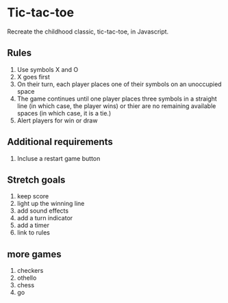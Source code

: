# Tic-tac-toe

Recreate the childhood classic, tic-tac-toe, in Javascript.

## Rules

1. Use symbols X and O
2. X goes first
3. On their turn, each player places one of their symbols on an unoccupied space
4. The game continues until one player places three symbols in a straight line (in which case, the player wins) or thier are no remaining available spaces (in which case, it is a tie.)
5. Alert players for win or draw

## Additional requirements

1. Incluse a restart game button

## Stretch goals

1. keep score
2. light up the winning line
3. add sound effects
4. add a turn indicator
5. add a timer
6. link to rules

## more games
1. checkers
2. othello
3. chess
4. go
